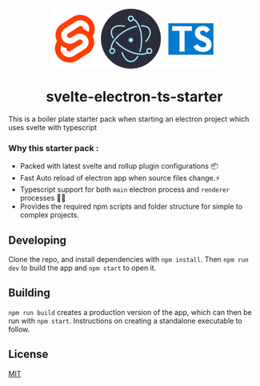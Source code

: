 <p align="center">
<img src="./resources/icon_flat.png" align="center">
</p>

<h1 align="center">svelte-electron-ts-starter</h1>

This is a boiler plate starter pack when starting an electron project which uses svelte with typescript

### Why this starter pack :

- Packed with latest svelte and rollup plugin configurations 📦
- Fast Auto reload of electron app when source files change.⚡
- Typescript support for both `main` electron process and `renderer` processes 🥳🥳
- Provides the required npm scripts and folder structure for simple to complex projects.

## Developing

Clone the repo, and install dependencies with `npm install`. Then `npm run dev` to build the app and `npm start` to open it.

## Building

`npm run build` creates a production version of the app, which can then be run with `npm start`. Instructions on creating a standalone executable to follow.

## License

[MIT](LICENSE)
